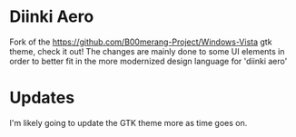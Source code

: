 # Diinki Aero

Fork of the <https://github.com/B00merang-Project/Windows-Vista> gtk theme, check it out!
The changes are mainly done to some UI elements in order to better fit in the more modernized design language
for 'diinki aero'

# Updates

I'm likely going to update the GTK theme more as time goes on.
